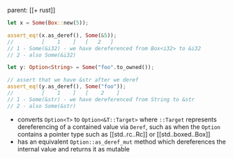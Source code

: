parent: [[+ rust]]

```rust
let x = Some(Box::new(5));

assert_eq!(x.as_deref(), Some(&5));
//         [    1    ]   [   2   ]
// 1 - Some(&i32) - we have dereferenced from Box<i32> to &i32
// 2 - also Some(&i32)

let y: Option<String> = Some("foo".to_owned());

// assert that we have &str after we deref
assert_eq!(y.as_deref(), Some("foo"));
//         [    1    ]   [    2    ]
// 1 - Some(&str) - we have dereferenced from String to &str
// 2 - also Some(&str)
```

- converts `Option<T>` to `Option<&T::Target>` where `::Target`
  represents dereferencing of a contained value via `Deref`,
  such as when the `Option` contains a pointer type such as
  [[std..rc..Rc]] or [[std..boxed..Box]]
- has an equivalent `Option::as_deref_mut` method which dereferences the
  internal value and returns it as mutable
